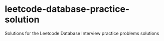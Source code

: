 # leetcode-database-practice-solution
Solutions for the Leetcode Database Interview practice problems solutions

